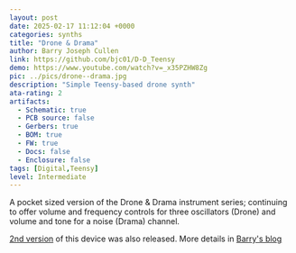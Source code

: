 ```yaml
---
layout: post
date: 2025-02-17 11:12:04 +0000
categories: synths
title: "Drone & Drama"
author: Barry Joseph Cullen
link: https://github.com/bjc01/D-D_Teensy
demo: https://www.youtube.com/watch?v=_x35PZHW8Zg
pic: ../pics/drone--drama.jpg
description: "Simple Teensy-based drone synth"
ata-rating: 2
artifacts:
  - Schematic: true
  - PCB source: false
  - Gerbers: true
  - BOM: true
  - FW: true
  - Docs: false
  - Enclosure: false
tags: [Digital,Teensy]
level: Intermediate
---
```


A pocket sized version of the Drone & Drama instrument series; continuing to offer volume and frequency controls for three oscillators (Drone) and volume and tone for a noise (Drama) channel.

[2nd version](https://github.com/bjc01/Drone_Drama_v2) of this device was also released. More details in [Barry's blog](https://barryjosephcullen.com/instrument/)